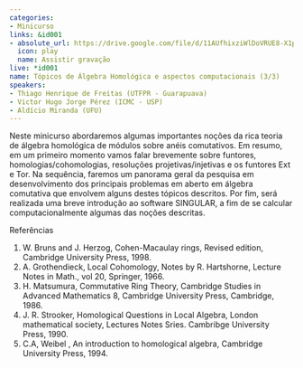 ```yaml
---
categories:
- Minicurso
links: &id001
- absolute_url: https://drive.google.com/file/d/11AUfhixziWlDoVRUE8-X1pIO2wlZxtis/view?usp=sharing
  icon: play
  name: Assistir gravação
live: *id001
name: Tópicos de Álgebra Homológica e aspectos computacionais (3/3)
speakers:
- Thiago Henrique de Freitas (UTFPR - Guarapuava)
- Victor Hugo Jorge Pérez (ICMC - USP)
- Aldício Miranda (UFU)
---
```


Neste minicurso abordaremos algumas importantes noções da rica teoria de álgebra homológica de módulos sobre anéis comutativos. Em resumo, em um primeiro momento vamos falar brevemente sobre funtores, homologias/cohomologias, resoluções projetivas/injetivas e os funtores Ext e Tor. Na sequência, faremos um panorama geral da pesquisa em desenvolvimento dos principais problemas em aberto em álgebra comutativa que envolvem alguns destes tópicos descritos. Por fim, será realizada uma breve introdução ao software SINGULAR, a fim de se calcular computacionalmente algumas das noções descritas.

  Referências
   1. W. Bruns and J. Herzog, Cohen-Macaulay rings, Revised edition, Cambridge University Press, 1998.
   2. A. Grothendieck, Local Cohomology, Notes by R. Hartshorne, Lecture Notes in Math., vol 20, Springer, 1966.
   3. H. Matsumura, Commutative Ring Theory, Cambridge Studies in Advanced Mathematics 8, Cambridge University Press, Cambridge, 1986.
   4. J. R. Strooker, Homological Questions in Local Algebra, London mathematical society, Lectures Notes Sries. Cambribge University Press, 1990.
   5. C.A, Weibel , An introduction to homological algebra, Cambridge University Press, 1994.